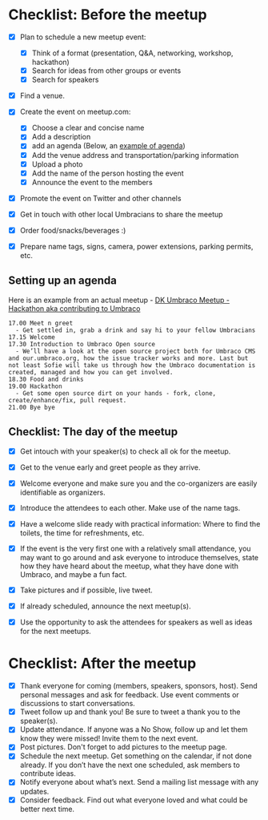 # Checklist: Before the meetup


- [X] Plan to schedule a new meetup event: 
  - [X] Think of a format (presentation, Q&A, networking, workshop, hackathon) 
  - [X] Search for ideas from other groups or events
  - [X] Search for speakers
- [X] Find a venue. 
- [X] Create the event on meetup.com:
  - [X] Choose a clear and concise name
  - [X] Add a description 
  - [X] add an agenda (Below, an [example of agenda](#setting-up-an-agenda)) 
  - [X] Add the venue address and transportation/parking information
  - [X] Upload a photo
  - [X] Add the name of the person hosting the event
  - [X] Announce the event to the members
- [X] Promote the event on Twitter and other channels
- [X] Get in touch with other local Umbracians to share the meetup
- [X] Order food/snacks/beverages :) 
- [X] Prepare name tags, signs, camera, power extensions, parking permits, etc.

 
## Setting up an agenda

Here is an example from an actual meetup - [DK Umbraco Meetup - Hackathon aka contributing to Umbraco](https://www.meetup.com/umbracodkmeetup/events/247313862/)

```
17.00 Meet n greet
  - Get settled in, grab a drink and say hi to your fellow Umbracians
17.15 Welcome 
17.30 Introduction to Umbraco Open source 
  - We’ll have a look at the open source project both for Umbraco CMS and our.umbraco.org, how the issue tracker works and more. Last but not least Sofie will take us through how the Umbraco documentation is created, managed and how you can get involved.
18.30 Food and drinks
19.00 Hackathon
  - Get some open source dirt on your hands - fork, clone, create/enhance/fix, pull request.
21.00 Bye bye 
```
 
 
## Checklist: The day of the meetup

- [X] Get intouch with your speaker(s) to check all ok for the meetup.
- [X] Get to the venue early and greet people as they arrive.  
- [X] Welcome everyone and make sure you and the co-organizers are easily identifiable as organizers.
- [X] Introduce the attendees to each other. Make use of the name tags.  
- [X] Have a welcome slide ready with practical information: Where to find the toilets, the time for refreshments, etc.
- [X] If the event is the very first one with a relatively small attendance, you may want to go around and ask everyone to introduce themselves, state how they have heard about the meetup, what they have done with Umbraco, and maybe a fun fact.
- [X] Take pictures and if possible, live tweet. 
- [X] If already scheduled, announce the next meetup(s).
- [X] Use the opportunity to ask the attendees for speakers as well as ideas for the next meetups. 



# Checklist: After the meetup

- [X] Thank everyone for coming (members, speakers, sponsors, host).
Send personal messages and ask for feedback. Use event comments or discussions to start conversations.
- [X] Tweet follow up and thank you!
Be sure to tweet a thank you to the speaker(s).
- [X] Update attendance.
If anyone was a No Show, follow up and let them know they were missed! Invite them to the next event.
- [X] Post pictures.
Don't forget to add pictures to the meetup page.  
- [X] Schedule the next meetup.
Get something on the calendar, if not done already. If you don’t have the next one scheduled, ask members to contribute ideas. 
- [X] Notify everyone about what’s next.
Send a mailing list message with any updates.
- [X] Consider feedback.
Find out what everyone loved and what could be better next time. 
